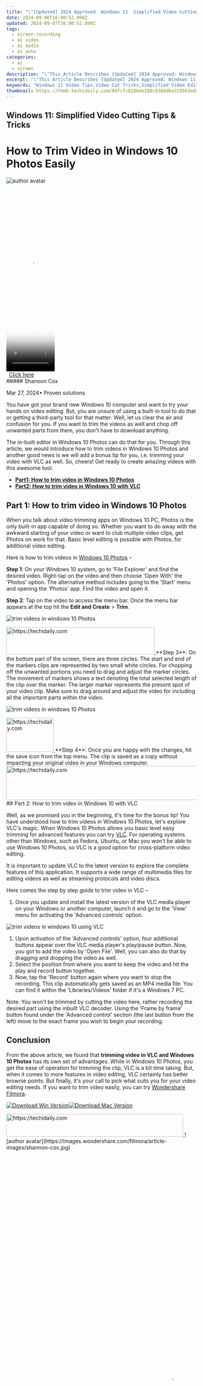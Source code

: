 ```yaml
---
title: "\"[Updated] 2024 Approved  Windows 11  Simplified Video Cutting Tips & Tricks\""
date: 2024-09-06T16:00:52.098Z
updated: 2024-09-07T16:00:52.098Z
tags: 
  - screen-recording
  - ai video
  - ai audio
  - ai auto
categories: 
  - ai
  - screen
description: "\"This Article Describes [Updated] 2024 Approved: Windows 11: Simplified Video Cutting Tips & Tricks\""
excerpt: "\"This Article Describes [Updated] 2024 Approved: Windows 11: Simplified Video Cutting Tips & Tricks\""
keywords: "Windows 11 Video Tips,Video Cut Tricks,Simplified Video Editing,Windows 11 Cutting Guide,Easy Video Edit,Cutting Videos Win11,Trick for Video Clips"
thumbnail: https://thmb.techidaily.com/64fcfc6286de188c8366d6a329563edab62ff52b5c20a224c1f07e54cf77cf12.jpg
---
```


## Windows 11: Simplified Video Cutting Tips & Tricks

# How to Trim Video in Windows 10 Photos Easily

![author avatar](https://images.wondershare.com/filmora/article-images/shannon-cox.jpg)

<!-- affiliate ads begin -->
<span id="1977020">
					<video width="128" height="480" style="cursor:pointer"
           poster="//a.impactradius-go.com/display-clicktoplayimage/1977020.png"
           onclick="if(!this.playClicked){this.play();this.setAttribute('controls',true);this.playClicked=true;}">
	   <source src="//a.impactradius-go.com/display-ad/22993-1977020">
	   <img src="//a.impactradius-go.com/display-clicktoplayimage/1977020.png" style="border: none; height: 100%; width: 100%; object-fit: contain">
	</video>
	<div style="width:80px;text-align:center"><a href="javascript:window.open(decodeURIComponent('https%3A%2F%2Fhomestyler.sjv.io%2Fc%2F5597632%2F1977020%2F22993'), '_blank');void(0);">Click here</a></div>
</span>
<img height="0" width="0" src="https://imp.pxf.io/i/5597632/1977020/22993" style="position:absolute;visibility:hidden;" border="0" />
<!-- affiliate ads end -->
##### Shanoon Cox

 Mar 27, 2024• Proven solutions

You have got your brand new Windows 10 computer and want to try your hands on video editing. But, you are unsure of using a built-in tool to do that or getting a third-party tool for that matter. Well, let us clear the air and confusion for you. If you want to trim the videos as well and chop off unwanted parts from them, you don't have to download anything.

The in-built editor in Windows 10 Photos can do that for you. Through this article, we would introduce how to trim videos in Windows 10 Photos and another good news is we will add a bonus tip for you, i.e. trimming your video with VLC as well. So, cheers! Get ready to create amazing videos with this awesome tool.

* [**Part1: How to trim video in Windows 10 Photos**](#part1)
* [**Part2: How to trim video in Windows 10 with VLC**](#part2)

## Part 1: How to trim video in Windows 10 Photos

When you talk about video trimming apps on Windows 10 PC, Photos is the only built-in app capable of doing so. Whether you want to do away with the awkward starting of your video or want to club multiple video clips, get Photos on work for that. Basic level editing is possible with Photos, for additional video editing.

Here is how to trim videos in [Windows 10 Photos](https://www.microsoft.com/en-us/p/microsoft-photos/9wzdncrfjbh4?activetab=pivot:overviewtab) –

**Step 1**: On your Windows 10 system, go to 'File Explorer' and find the desired video. Right-tap on the video and then choose 'Open With' the 'Photos' option. The alternative method includes going to the 'Start' menu and opening the 'Photos' app. Find the video and open it.

**Step 2**: Tap on the video to access the menu bar. Once the menu bar appears at the top hit the **Edit and Create** \> **Trim**.

![trim videos in windows 10 Photos](https://images.wondershare.com/filmora/article-images/photos-trim.jpg)

<!-- affiliate ads begin -->
<a href="https://aligracehair.sjv.io/c/5597632/2135373/19272" target="_top" id="2135373">
  <img src="//a.impactradius-go.com/display-ad/19272-2135373" border="0" alt="https://techidaily.com" width="392" height="72"/>
</a>
<img height="0" width="0" src="https://aligracehair.sjv.io/i/5597632/2135373/19272" style="position:absolute;visibility:hidden;" border="0" />
<!-- affiliate ads end -->
**Step 3**: On the bottom part of the screen, there are three circles. The start and end of the markers clips are represented by two small white circles. For chopping off the unwanted portions you need to drag and adjust the marker circles. The movement of markers shows a text denoting the total selected length of the clip over the marker. The larger marker represents the present spot of your video clip. Make sure to drag around and adjust the video for including all the important parts within the video.

![trim videos in windows 10 Photos](https://images.wondershare.com/filmora/article-images/start-trim-photos.jpg)

<!-- affiliate ads begin -->
<a href="https://aligracehair.sjv.io/c/5597632/2115941/19272" target="_top" id="2115941">
  <img src="//a.impactradius-go.com/display-ad/19272-2115941" border="0" alt="https://techidaily.com" width="125" height="90"/>
</a>
<img height="0" width="0" src="https://aligracehair.sjv.io/i/5597632/2115941/19272" style="position:absolute;visibility:hidden;" border="0" />
<!-- affiliate ads end -->
**Step 4**: Once you are happy with the changes, hit the save icon from the top menu. The clip is saved as a copy without impacting your original video in your Windows computer.

<!-- affiliate ads begin -->
<a href="https://unicoeye.pxf.io/c/5597632/2121332/18498" target="_top" id="2121332">
  <img src="//a.impactradius-go.com/display-ad/18498-2121332" border="0" alt="https://techidaily.com" width="728" height="90"/>
</a>
<img height="0" width="0" src="https://unicoeye.pxf.io/i/5597632/2121332/18498" style="position:absolute;visibility:hidden;" border="0" />
<!-- affiliate ads end -->
## Part 2: How to trim video in Windows 10 with VLC

Well, as we promised you in the beginning, it's time for the bonus tip! You have understood how to trim videos in Windows 10 Photos, let's explore VLC's magic. When Windows 10 Photos allows you basic level easy trimming for advanced features you can try [VLC](https://www.videolan.org/). For operating systems other than Windows, such as Fedora, Ubuntu, or Mac you won't be able to use Windows 10 Photos, so VLC is a good option for cross-platform video editing.

It is important to update VLC to the latest version to explore the complete features of this application. It supports a wide range of multimedia files for editing videos as well as streaming protocols and video discs.

Here comes the step by step guide to trim video in VLC –

1. Once you update and install the latest version of the VLC media player on your Windows or another computer, launch it and go to the 'View' menu for activating the 'Advanced controls' option.

![trim videos in windows 10 using VLC](https://images.wondershare.com/filmora/article-images/vlc-trim-video.jpg)

1. Upon activation of the 'Advanced controls' option, four additional buttons appear over the VLC media player's play/pause button. Now, you got to add the video by 'Open File'. Well, you can also do that by dragging and dropping the video as well.
2. Select the position from where you want to keep the video and hit the play and record button together.
3. Now, tap the 'Record' button again where you want to stop the recording. This clip automatically gets saved as an MP4 media file. You can find it within the 'Libraries/Videos' folder if it's a Windows 7 PC.

Note: You won't be trimmed by cutting the video here, rather recording the desired part using the inbuilt VLC decoder. Using the 'Frame by frame' button found under the 'Advanced control' section (the last button from the left) move to the exact frame you wish to begin your recording.

## Conclusion

From the above article, we found that **trimming video in VLC and Windows 10 Photos** has its own set of advantages. While in Windows 10 Photos, you get the ease of operation for trimming the clip, VLC is a bit time taking. But, when it comes to more features in video editing, VLC certainly has better brownie points. But finally, it's your call to pick what suits you for your video editing needs. If you want to trim video easily, you can try [Wondershare Filmora](https://tools.techidaily.com/wondershare/filmora/download/).

[![Download Win Version](https://images.wondershare.com/filmora/guide/download-btn-win.jpg)](https://tools.techidaily.com/wondershare/filmora/download/)[![Download Mac Version](https://images.wondershare.com/filmora/guide/download-btn-mac.jpg)](https://tools.techidaily.com/wondershare/filmora/download/)

<!-- affiliate ads begin -->
<a href="https://aligracehair.sjv.io/c/5597632/2135360/19272" target="_top" id="2135360">
  <img src="//a.impactradius-go.com/display-ad/19272-2135360" border="0" alt="https://techidaily.com" width="468" height="60"/>
</a>
<img height="0" width="0" src="https://aligracehair.sjv.io/i/5597632/2135360/19272" style="position:absolute;visibility:hidden;" border="0" />
<!-- affiliate ads end -->
![author avatar](https://images.wondershare.com/filmora/article-images/shannon-cox.jpg)

<!-- affiliate ads begin -->
<span id="1793213">
					<video width="864" height="1296" style="cursor:pointer"
           poster="//a.impactradius-go.com/display-clicktoplayimage/1793213.png"
           onclick="if(!this.playClicked){this.play();this.setAttribute('controls',true);this.playClicked=true;}">
	   <source src="//a.impactradius-go.com/display-ad/19135-1793213">
	   <img src="//a.impactradius-go.com/display-clicktoplayimage/1793213.png" style="border: none; height: 100%; width: 100%; object-fit: contain">
	</video>
	<div style="width:540px;text-align:center"><a href="javascript:window.open(decodeURIComponent('https%3A%2F%2Ftinyland.pxf.io%2Fc%2F5597632%2F1793213%2F19135'), '_blank');void(0);">Click here</a></div>
</span>
<img height="0" width="0" src="https://imp.pxf.io/i/5597632/1793213/19135" style="position:absolute;visibility:hidden;" border="0" />
<!-- affiliate ads end -->
Shanoon Cox

Shanoon Cox is a writer and a lover of all things video.

Follow @Shanoon Cox


<ins class="adsbygoogle"
     style="display:block"
     data-ad-format="autorelaxed"
     data-ad-client="ca-pub-7571918770474297"
     data-ad-slot="1223367746"></ins>



<ins class="adsbygoogle"
     style="display:block"
     data-ad-client="ca-pub-7571918770474297"
     data-ad-slot="8358498916"
     data-ad-format="auto"
     data-full-width-responsive="true"></ins>


<span class="atpl-alsoreadstyle">Also read:</span>
<div><ul>
<li><a href="https://fox-helps.techidaily.com/new-2024-approved-immerse-yourself-in-the-world-of-apples-ios-vr-titles/"><u>[New] 2024 Approved Immerse Yourself in the World of Apple's iOS VR Titles</u></a></li>
<li><a href="https://fox-helps.techidaily.com/new-2024-approved-unveiling-apples-powerhouses-the-m1-pro-and-m1-max-analysis/"><u>[New] 2024 Approved Unveiling Apple's Powerhouses The M1 Pro and M1 Max Analysis</u></a></li>
<li><a href="https://fox-helps.techidaily.com/new-capturing-motion-spectacle-with-polaroid-camplus-cube-for-2024/"><u>[New] Capturing Motion Spectacle with Polaroid Cam+ Cube for 2024</u></a></li>
<li><a href="https://fox-helps.techidaily.com/new-cartoony-conversion-chronicles-top-windowsmac-imaging-software-for-2024/"><u>[New] Cartoony Conversion Chronicles Top Windows/Mac Imaging Software for 2024</u></a></li>
<li><a href="https://fox-helps.techidaily.com/new-in-2024-amplify-visual-content-embedding-audio-on-instagram-reels/"><u>[New] In 2024, Amplify Visual Content Embedding Audio on Instagram Reels</u></a></li>
<li><a href="https://fox-helps.techidaily.com/new-in-2024-unlock-creative-potential-with-expert-macro-video-cinematography-guidance/"><u>[New] In 2024, Unlock Creative Potential with Expert Macro Video Cinematography Guidance</u></a></li>
<li><a href="https://fox-helps.techidaily.com/new-premier-video-cutting-software-recommendations-for-windows-users/"><u>[New] Premier Video Cutting Software Recommendations for Windows Users</u></a></li>
<li><a href="https://fox-helps.techidaily.com/new-sifting-through-cloud-costs-for-maximum-savings-for-2024/"><u>[New] Sifting Through Cloud Costs for Maximum Savings for 2024</u></a></li>
<li><a href="https://fox-helps.techidaily.com/new-sketchgiggle-generate-chuckles-for-2024/"><u>[New] SketchGiggle Generate Chuckles for 2024</u></a></li>
<li><a href="https://fox-helps.techidaily.com/updated-2024-approved-capture-the-crash-expert-surfer-cameras-review/"><u>[Updated] 2024 Approved Capture the Crash - Expert Surfer Cameras Review</u></a></li>
<li><a href="https://fox-friendly.techidaily.com/updated-2024-approved-the-best-places-for-finding-attractive-free-tiktok-bg-videos/"><u>[Updated] 2024 Approved The Best Places for Finding Attractive Free TikTok BG Videos</u></a></li>
<li><a href="https://fox-helps.techidaily.com/updated-discovering-the-world-of-audio-with-your-ios-device-for-2024/"><u>[Updated] Discovering the World of Audio with Your iOS Device for 2024</u></a></li>
<li><a href="https://fox-helps.techidaily.com/updated-in-2024-effective-time-management-streamlining-zoom-meetings-on-win11-systems/"><u>[Updated] In 2024, Effective Time Management Streamlining Zoom Meetings on Win11 Systems</u></a></li>
<li><a href="https://fox-helps.techidaily.com/updated-in-2024-essential-tips-for-kinemaster-proficiency-and-excellent-competitors/"><u>[Updated] In 2024, Essential Tips for KineMaster Proficiency and Excellent Competitors</u></a></li>
<li><a href="https://fox-helps.techidaily.com/updated-in-2024-extended-review-for-uncomplicated-hdr-techniques/"><u>[Updated] In 2024, Extended Review for Uncomplicated HDR Techniques</u></a></li>
<li><a href="https://fox-helps.techidaily.com/updated-syncing-soundtracks-the-apple-way/"><u>[Updated] Syncing Soundtracks The Apple Way</u></a></li>
<li><a href="https://fox-helps.techidaily.com/updated-the-ultimate-slow-motion-compendium-slomo-review-2024/"><u>[Updated] The Ultimate Slow-Motion Compendium SloMo Review, 2024</u></a></li>
<li><a href="https://fox-helps.techidaily.com/2024-approved-budgeting-for-effective-youtube-marketing/"><u>2024 Approved Budgeting for Effective YouTube Marketing</u></a></li>
<li><a href="https://screen-sharing-recording.techidaily.com/2024-approved-streaming-into-the-future-a-review/"><u>2024 Approved Streaming Into the Future A Review</u></a></li>
<li><a href="https://fox-helps.techidaily.com/2024-approved-top-8-criteria-when-expanding-your-4k-setup/"><u>2024 Approved Top 8 Criteria When Expanding Your 4K Setup</u></a></li>
<li><a href="https://phone-solutions.techidaily.com/all-things-you-need-to-know-about-wipe-datafactory-reset-for-itel-p55t-drfone-by-drfone-reset-android-reset-android/"><u>All Things You Need to Know about Wipe Data/Factory Reset For Itel P55T | Dr.fone</u></a></li>
<li><a href="https://fox-helps.techidaily.com/audience-allure-identifying-the-top-6-video-types-for-2024/"><u>Audience Allure Identifying the Top 6 Video Types for 2024</u></a></li>
<li><a href="https://phone-solutions.techidaily.com/best-android-data-recovery-retrieve-lost-pictures-from-red-magic-9-proplus-by-fonelab-android-recover-pictures/"><u>Best Android Data Recovery - Retrieve Lost Pictures from Red Magic 9 Pro+.</u></a></li>
<li><a href="https://technical-tips.techidaily.com/1722852004813-boost-your-surround-sound-experience-by-connecting-various-bluetooth-speakers-to-just-one-source/"><u>Boost Your Surround-Sound Experience by Connecting Various Bluetooth Speakers to Just One Source!</u></a></li>
<li><a href="https://fox-glue.techidaily.com/brief-cinematic-story-outline-for-2024/"><u>Brief Cinematic Story Outline for 2024</u></a></li>
<li><a href="https://hardware-updates.techidaily.com/effortless-connection-mastering-the-scansnap-s1100-drivers-update-process/"><u>Effortless Connection: Mastering the Scansnap S1100 Drivers Update Process</u></a></li>
<li><a href="https://hardware-updates.techidaily.com/experience-the-future-of-processing-with-amds-newly-released-ryzen-series-equipped-with-advanced-strix-halo-and-kraken-point-features/"><u>Experience the Future of Processing with AMD's Newly Released Ryzen Series - Equipped with Advanced Strix Halo & Kraken Point Features</u></a></li>
<li><a href="https://change-location.techidaily.com/here-are-some-pro-tips-for-pokemon-go-pvp-battles-on-vivo-x-flip-drfone-by-drfone-virtual-android/"><u>Here are Some Pro Tips for Pokemon Go PvP Battles On Vivo X Flip | Dr.fone</u></a></li>
<li><a href="https://android-frp.techidaily.com/how-to-bypass-frp-from-samsung-galaxy-s24-by-drfone-android/"><u>How to Bypass FRP from Samsung Galaxy S24?</u></a></li>
<li><a href="https://android-transfer.techidaily.com/in-2024-how-to-transfer-apps-from-oppo-a1-5g-to-another-drfone-by-drfone-transfer-from-android-transfer-from-android/"><u>In 2024, How to Transfer Apps from Oppo A1 5G to Another | Dr.fone</u></a></li>
<li><a href="https://fox-helps.techidaily.com/in-2024-instant-title-insertion-for-your-videos-on-windows-photos/"><u>In 2024, Instant Title Insertion for Your Videos on Windows Photos</u></a></li>
<li><a href="https://video-screen-grab.techidaily.com/in-2024-ranking-royales-the-ultimate-10-royale-battles/"><u>In 2024, Ranking Royales The Ultimate 10 Royale Battles</u></a></li>
<li><a href="https://fox-helps.techidaily.com/in-2024-the-ultimate-iphone-playlist-podcast-tips/"><u>In 2024, The Ultimate iPhone Playlist Podcast Tips</u></a></li>
<li><a href="https://fox-helps.techidaily.com/leveraging-android-for-immersive-virtual-and-360-videos/"><u>Leveraging Android for Immersive Virtual and 360 Videos</u></a></li>
<li><a href="https://some-approaches.techidaily.com/live-streaming-made-easy-discover-manycam-your-ultimate-virtual-webcam-solution/"><u>Live Streaming Made Easy: Discover ManyCam - Your Ultimate Virtual Webcam Solution</u></a></li>
<li><a href="https://fox-helps.techidaily.com/obs-and-wirecast-clash-which-tops-in-live-broadcasting/"><u>OBS and Wirecast Clash Which Tops in Live Broadcasting</u></a></li>
<li><a href="https://fox-that.techidaily.com/troubleshooting-icloud-sync-problems-effective-solutions-and-tips/"><u>Troubleshooting iCloud Sync Problems: Effective Solutions & Tips</u></a></li>
</ul></div>

